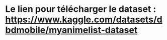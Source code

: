 # Le lien pour télécharger le dataset : https://www.kaggle.com/datasets/dbdmobile/myanimelist-dataset

